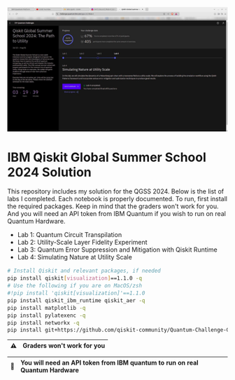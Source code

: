 <!-- ![Header](./assets/images/Wallpapers/wallpaper_02.jpg) -->
![Header](./assets/images/completion.jpg)


# IBM Qiskit Global Summer School 2024 Solution


This repository includes my solution for the QGSS 2024. Below is the list of labs I completed. Each notebook is properly documented. To run, first install the required packages. Keep in mind that the graders won't work for you. And you will need an API token from IBM Quantum if you wish to run on real Quantum Hardware.

- Lab 1: Quantum Circuit Transpilation
- Lab 2: Utility-Scale Layer Fidelity Experiment
- Lab 3: Quantum Error Suppression and Mitigation with Qiskit Runtime
- Lab 4: Simulating Nature at Utility Scale

```bash
# Install Qiskit and relevant packages, if needed
pip install qiskit[visualization]==1.1.0 -q
# Use the following if you are on MacOS/zsh
#!pip install 'qiskit[visualization]'==1.1.0
pip install qiskit_ibm_runtime qiskit_aer -q
pip install matplotlib -q
pip install pylatexenc -q
pip install networkx -q
pip install git+https://github.com/qiskit-community/Quantum-Challenge-Grader.git -q
```

|   :warning:   |              Graders won't work for you               |
|---------------|:------------------------------------------------------|


|    :memo:     |   You will need an API token from IBM quantum to run on real Quantum Hardware    |
|---------------|:----------------------------------------------------------------------------------|

<!-- ![Header](./assets/images/IBMQC2024-Certificate.jpg) -->


